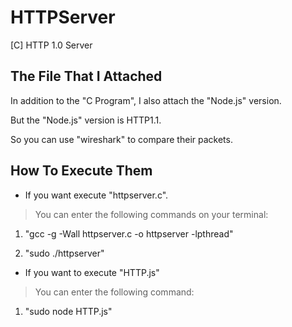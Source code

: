 # HTTPServer
[C] HTTP 1.0 Server


## The File That I Attached
In addition to the "C Program", I also attach the "Node.js" version.

But the "Node.js" version is HTTP1.1.

So you can use "wireshark" to compare their packets.


## How To Execute Them
* If you want execute "httpserver.c".

> You can enter the following commands on your terminal:

1. "gcc -g -Wall httpserver.c -o httpserver -lpthread"

2. "sudo ./httpserver"


* If you want to execute "HTTP.js"

> You can enter the following command:

1. "sudo node HTTP.js"
